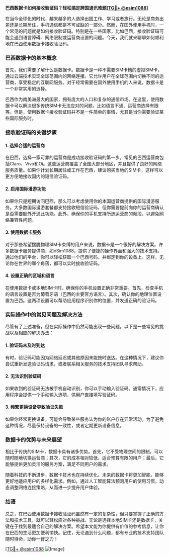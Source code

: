 **巴西数据卡如何接收验证码？轻松搞定跨国通讯难题[[TG💪+ @esim1088](https://t.me/s/esim1088)]**

在当今全球化的时代，越来越多的人选择出国工作、学习或者旅行。无论是商务出差还是长期居住，手机通信都是不可或缺的一部分。然而，在国外使用手机时，一个常见的问题就是如何接收验证码。特别是在一些国家，比如巴西，接收验证码可能会遇到语言障碍、网络限制或运营商设置的问题。今天，我们就来聊聊如何顺利地在巴西使用数据卡接收验证码。

### 巴西数据卡的基本概念

首先，我们需要了解什么是数据卡。数据卡是一种不需要SIM卡槽的虚拟SIM卡，通过云端技术实现全球范围内的网络连接。它允许用户在全球范围内切换不同的运营商，享受稳定的互联网服务。对于经常需要在国外使用手机的人来说，数据卡是一个非常实用的选择。

巴西作为南美洲最大的国家，拥有庞大的人口和复杂的通信市场。在这里，使用数据卡可以解决很多传统SIM卡无法应对的问题，比如语言不通、运营商选择有限等。但是，使用数据卡接收验证码并不是一件简单的事情，尤其是当你需要验证某些国际服务时。

### 接收验证码的关键步骤

#### 1. **选择合适的运营商**
在巴西，选择一家可靠的运营商是成功接收验证码的第一步。常见的巴西运营商包括Claro、Vivo和Oi。这些运营商覆盖了全国大部分地区，并且提供了良好的网络服务质量。如果你计划长期居住或工作在巴西，建议购买当地的SIM卡，这样可以更方便地接收国内的短信验证码。

#### 2. **启用国际漫游功能**
如果你只是短期访问巴西，那么可以考虑使用你的本国运营商提供的国际漫游服务。大多数国际漫游套餐都支持接收短信验证码，但你需要提前向你的运营商确认是否需要额外开通此功能。此外，确保你的手机支持所选运营商的频段，以避免网络兼容性问题。

#### 3. **使用数据卡服务**
对于那些希望摆脱物理SIM卡束缚的用户来说，数据卡是一个很好的解决方案。许多数据卡服务提供商，如eSim1088，提供了便捷的操作界面和强大的技术支持。通过他们的平台，你可以轻松获取一个巴西号码，并绑定到你的设备上。这样，无论你在世界的哪个角落，都可以实时接收验证码。

#### 4. **设置正确的区域和语言**
在使用数据卡或本地SIM卡时，确保你的手机设置正确非常重要。首先，检查手机的语言设置是否为葡萄牙语（巴西的主要官方语言）。其次，确认你的地理位置设置为巴西。这两项设置可以帮助应用程序识别你的位置，并发送正确的验证码。

### 实际操作中的常见问题及解决方法

尽管有了上述准备，但在实际操作中仍然可能出现一些问题。以下是一些常见的挑战以及相应的解决办法：

#### 1. **验证码未及时到达**
有时，验证码可能因为网络延迟或其他原因未能按时送达。在这种情况下，建议你尝试重新发送验证码请求，或者联系相关服务的技术支持团队寻求帮助。

#### 2. **无法识别验证码**
如果收到的验证码无法被手机自动识别，你可以手动输入验证码。通常情况下，应用程序会提供一个手动输入选项，供用户直接填写验证码。

#### 3. **频繁更换设备导致验证失败**
如果你经常更换设备，可能会导致某些服务认为你的账户存在异常活动。为了避免这种情况，尽量保持设备的一致性，或者定期更新设备信息。

### 数据卡的优势与未来展望

相比于传统的SIM卡，数据卡具有诸多优势。首先，它不受物理空间的限制，可以随时随地切换运营商；其次，它的成本相对较低，适合预算有限的用户；最后，它能够提供更加灵活的服务方案，满足不同用户的需求。

随着科技的不断进步，数据卡技术也在持续优化。未来的数据卡将更加智能，能够更好地适应用户的多样化需求。例如，通过人工智能算法预测用户的使用习惯，动态调整网络连接策略，从而进一步提升用户体验。

### 结语

总之，在巴西使用数据卡接收验证码虽然有一定的复杂性，但只要掌握了正确的方法和技术工具，就可以轻松应对各种挑战。无论是选择本地SIM卡还是数据卡，关键在于找到最适合自己的解决方案。希望本文能为你提供有价值的参考信息，让你在巴西的生活更加便利愉快。记住，无论遇到什么问题，都有专业的技术支持团队随时待命，助你一臂之力！

[[TG💪+ @esim1088](https://t.me/s/esim1088) ![Image](https://i.postimg.cc/4NQfJmqS/Snipaste-2025-05-13-00-14-12.png)]